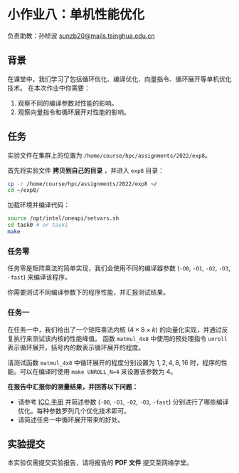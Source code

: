 # 小作业八：单机性能优化

负责助教：孙桢波 sunzb20@mails.tsinghua.edu.cn

## 背景

在课堂中，我们学习了包括循环优化、编译优化、向量指令、循环展开等单机优化技术。
在本次作业中你需要：

1. 观察不同的编译参数对性能的影响。
2. 观察向量指令和循环展开对性能的影响。

## 任务

实验文件在集群上的位置为 `/home/course/hpc/assignments/2022/exp8`。

首先将实验文件 **拷贝到自己的目录** ，并进入 `exp8` 目录：

```bash
cp -r /home/course/hpc/assignments/2022/exp8 ~/
cd ~/exp8/
```

加载环境并编译代码：

```bash
source /opt/intel/oneapi/setvars.sh
cd task0 # or task1
make
```

### 任务零

任务零是矩阵乘法的简单实现，我们会使用不同的编译器参数 (`-O0`, `-O1`, `-O2`, `-O3`, `-fast`) 来编译该程序。

你需要测试不同编译参数下的程序性能，并汇报测试结果。

### 任务一

在任务一中，我们给出了一个矩阵乘法内核 ($4 \times 8 \times k$) 的向量化实现，并通过反复执行来测试该内核的性能峰值。
函数 `matmul_4x8` 中使用的预处理指令 `unroll` 表示循环展开，括号内的数表示循环展开的程度。

请测试函数 `matmul_4x8` 中循环展开的程度分别设置为 $1, 2, 4, 8, 16$ 时，程序的性能。可以在编译时使用 `make UNROLL_N=4` 来设置该参数为 $4$。

**在报告中汇报你的测量结果，并回答以下问题：**

* 请参考 [ICC 手册](https://www.intel.com/content/www/us/en/develop/documentation/cpp-compiler-developer-guide-and-reference/top/compiler-reference/compiler-options/alphabetical-list-of-compiler-options.html) 并简述参数 (`-O0`, `-O1`, `-O2`, `-O3`, `-fast`) 分别进行了哪些编译优化。每种参数罗列几个优化技术即可。
* 请简述任务一中循环展开带来的好处。

## 实验提交

本实验仅需提交实验报告，请将报告的 **PDF 文件** 提交至网络学堂。
